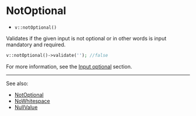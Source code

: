# NotOptional

- `v::notOptional()`

Validates if the given input is not optional or in other words is input mandatory
and required.

```php
v::notOptional()->validate(''); //false
```

For more information, see the [Input optional](README.md#input-optional) section.

***
See also:

  * [NotOptional](NotOptional.md)
  * [NoWhitespace](NoWhitespace.md)
  * [NullValue](NullValue.md)
